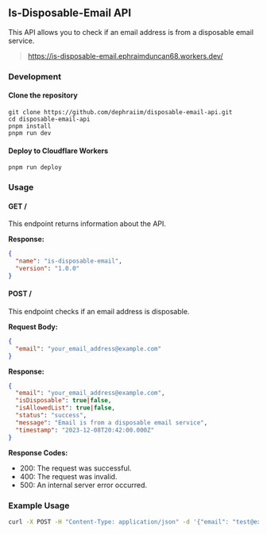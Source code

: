 ## Is-Disposable-Email API

This API allows you to check if an email address is from a disposable email service.

> https://is-disposable-email.ephraimduncan68.workers.dev/

### Development

#### Clone the repository

```
git clone https://github.com/dephraiim/disposable-email-api.git
cd disposable-email-api
pnpm install
pnpm run dev
```

#### Deploy to Cloudflare Workers

```
pnpm run deploy
```

### Usage

#### GET /

This endpoint returns information about the API.

**Response:**

```json
{
  "name": "is-disposable-email",
  "version": "1.0.0"
}
```

#### POST /

This endpoint checks if an email address is disposable.

**Request Body:**

```json
{
  "email": "your_email_address@example.com"
}
```

**Response:**

```json
{
  "email": "your_email_address@example.com",
  "isDisposable": true|false,
  "isAllowedList": true|false,
  "status": "success",
  "message": "Email is from a disposable email service",
  "timestamp": "2023-12-08T20:42:00.000Z"
}
```

**Response Codes:**

- 200: The request was successful.
- 400: The request was invalid.
- 500: An internal server error occurred.

### Example Usage

```bash
curl -X POST -H "Content-Type: application/json" -d '{"email": "test@example.com"}' https://is-disposable-email.ephraimduncan68.workers.dev/
```
